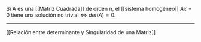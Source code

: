 Si A es una [[Matriz Cuadrada]] de orden n, el [[sistema homogéneo]] $Ax=0$ tiene una solución no trivial ⇔ $det(A)=0$.
***
[[Relación entre determinante y Singularidad de una Matriz]]